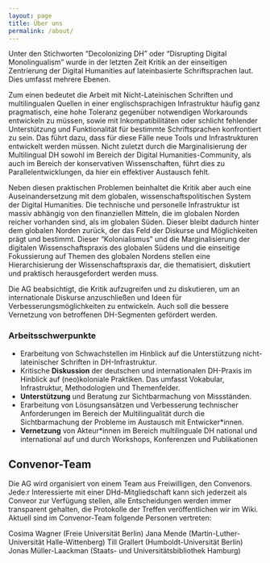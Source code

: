 ```yaml
---
layout: page
title: Über uns
permalink: /about/
---
```


Unter den Stichworten “Decolonizing DH” oder “Disrupting Digital Monolingualism” wurde in der letzten Zeit Kritik an der einseitigen Zentrierung der Digital Humanities auf lateinbasierte Schriftsprachen laut. Dies umfasst mehrere Ebenen.

Zum einen bedeutet die Arbeit mit Nicht-Lateinischen Schriften und multilingualen Quellen in einer englischsprachigen Infrastruktur häufig ganz pragmatisch, eine hohe Toleranz gegenüber notwendigen Workarounds entwickeln zu müssen, sowie mit Inkompatibilitäten oder schlicht fehlender Unterstützung und Funktionalität für bestimmte Schriftsprachen konfrontiert zu sein. Das führt dazu, dass für diese Fälle neue Tools und Infrastrukturen entwickelt werden müssen. Nicht zuletzt durch die Marginalisierung der Multilingual DH sowohl im Bereich der Digital Humanities-Community, als auch im Bereich der konservativen Wissenschaften, führt dies zu Parallelentwicklungen, da hier ein effektiver Austausch fehlt.

Neben diesen praktischen Problemen beinhaltet die Kritik aber auch eine Auseinandersetzung mit dem globalen, wissenschaftspolitischen System der Digital Humanities. Die technische und personelle Infrastruktur ist massiv abhängig von den finanziellen Mitteln, die im globalen Norden reicher vorhanden sind, als im globalen Süden. Dieser bleibt dadurch hinter dem globalen Norden zurück, der das Feld der Diskurse und Möglichkeiten prägt und bestimmt. Dieser “Kolonialismus” und die Marginalisierung der digitalen Wissenschaftspraxis des globalen Südens und die einseitige Fokussierung auf Themen des globalen Nordens stellen eine Hierarchisierung der Wissenschaftspraxis dar, die thematisiert, diskutiert und praktisch herausgefordert werden muss.

Die AG beabsichtigt, die Kritik aufzugreifen und zu diskutieren, um an internationale Diskurse anzuschließen und Ideen für Verbesserungsmöglichkeiten zu entwickeln. Auch soll die bessere Vernetzung von betroffenen DH-Segmenten gefördert werden.

### Arbeitsschwerpunkte

- Erarbeitung von Schwachstellen im Hinblick auf die Unterstützung nicht-lateinischer Schriften in DH-Infrastruktur.
- Kritische **Diskussion** der deutschen und internationalen DH-Praxis im Hinblick auf (neo)koloniale Praktiken. Das umfasst Vokabular, Infrastruktur, Methodologien und Themenfelder. 
- **Unterstützung** und Beratung zur Sichtbarmachung von Missständen.
- Erarbeitung von Lösungsansätzen und Verbesserung technischer Anforderungen im Bereich der Multilingualität durch die Sichtbarmachung der Probleme im Austausch mit Entwicker\*innen.
- **Vernetzung** von Akteur\*innen im Bereich multilinguale DH national und international auf und durch Workshops, Konferenzen und Publikationen

## Convenor-Team

Die AG wird organisiert von einem Team aus Freiwilligen, den Convenors. Jede:r Interessierte mit einer DHd-Mitgliedschaft kann sich jederzeit als Conveor zur Verfügung stellen, alle Entscheidungen werden immer transparent gehalten, die Protokolle der Treffen veröffentlichen wir im Wiki. Aktuell sind im Convenor-Team folgende Personen vertreten:

Cosima Wagner (Freie Universität Berlin)
Jana Mende (Martin-Luther-Universität Halle-Wittenberg)
Till Grallert (Humboldt-Universität Berlin)
Jonas Müller-Laackman (Staats- und Universitätsbibliothek Hamburg)